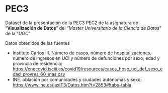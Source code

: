 # PEC3

Dataset de la presentación de la PEC3 PEC2 de la asignatura de “**Visualización de Datos**” del “_Master Universitario de la Ciencia de Datos_” de la “_UOC_”

Datos obtenidos de las fuentes

- Instituto Carlos III. Número de casos, número de hospitalizaciones, número de ingresos en UCI y número de defunciones por sexo, edad y provincia de residencia: https://cnecovid.isciii.es/covid19/resources/casos_hosp_uci_def_sexo_edad_provres_60_mas.csv
- INE. oblación por comunidades y ciudades autónomas y sexo: https://www.ine.es/jaxiT3/Datos.htm?t=2853#!tabs-tabla

